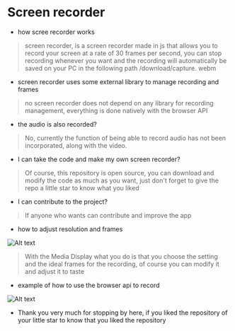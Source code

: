# Screen recorder

- how scree recorder works

> screen recorder, is a screen recorder made in js that allows you to record your screen at a rate of 30 frames per second, you can stop recording whenever you want and the recording will automatically be saved on your PC in the following path /download/capture. webm

- screen recorder uses some external library to manage recording and frames

> no screen recorder does not depend on any library for recording management, everything is done natively with the browser API

- the audio is also recorded?

> No, currently the function of being able to record audio has not been incorporated, along with the video.

- I can take the code and make my own screen recorder?

> Of course, this repository is open source, you can download and modify the code as much as you want, just don't forget to give the repo a little star to know what you liked

- I can contribute to the project?

> If anyone who wants can contribute and improve the app

- how to adjust resolution and frames

![Alt text](image2.png)

> With the Media Display what you do is that you choose the setting and the ideal frames for the recording, of course you can modify it and adjust it to taste

- example of how to use the browser api to record

![Alt text](image.png)

- Thank you very much for stopping by here, if you liked the repository of your little star to know that you liked the repository
